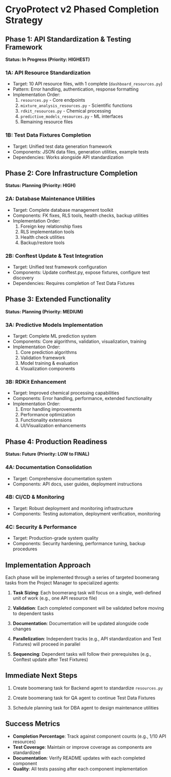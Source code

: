 # CryoProtect v2 Phased Completion Strategy

## Phase 1: API Standardization & Testing Framework
**Status: In Progress (Priority: HIGHEST)**

### 1A: API Resource Standardization
- Target: 10 API resource files, with 1 complete (`dashboard_resources.py`)
- Pattern: Error handling, authentication, response formatting
- Implementation Order:
  1. `resources.py` - Core endpoints
  2. `mixture_analysis_resources.py` - Scientific functions
  3. `rdkit_resources.py` - Chemical processing
  4. `predictive_models_resources.py` - ML interfaces
  5. Remaining resource files

### 1B: Test Data Fixtures Completion
- Target: Unified test data generation framework
- Components: JSON data files, generation utilities, example tests
- Dependencies: Works alongside API standardization

## Phase 2: Core Infrastructure Completion
**Status: Planning (Priority: HIGH)**

### 2A: Database Maintenance Utilities
- Target: Complete database management toolkit
- Components: FK fixes, RLS tools, health checks, backup utilities
- Implementation Order:
  1. Foreign key relationship fixes
  2. RLS implementation tools
  3. Health check utilities
  4. Backup/restore tools

### 2B: Conftest Update & Test Integration
- Target: Unified test framework configuration
- Components: Update conftest.py, expose fixtures, configure test discovery
- Dependencies: Requires completion of Test Data Fixtures

## Phase 3: Extended Functionality
**Status: Planning (Priority: MEDIUM)**

### 3A: Predictive Models Implementation
- Target: Complete ML prediction system
- Components: Core algorithms, validation, visualization, training
- Implementation Order:
  1. Core prediction algorithms
  2. Validation framework
  3. Model training & evaluation
  4. Visualization components

### 3B: RDKit Enhancement
- Target: Improved chemical processing capabilities
- Components: Error handling, performance, extended functionality
- Implementation Order:
  1. Error handling improvements
  2. Performance optimization
  3. Functionality extensions
  4. UI/Visualization enhancements

## Phase 4: Production Readiness
**Status: Future (Priority: LOW to FINAL)**

### 4A: Documentation Consolidation
- Target: Comprehensive documentation system
- Components: API docs, user guides, deployment instructions

### 4B: CI/CD & Monitoring
- Target: Robust deployment and monitoring infrastructure
- Components: Testing automation, deployment verification, monitoring

### 4C: Security & Performance
- Target: Production-grade system quality
- Components: Security hardening, performance tuning, backup procedures

## Implementation Approach

Each phase will be implemented through a series of targeted boomerang tasks from the Project Manager to specialized agents:

1. **Task Sizing**: Each boomerang task will focus on a single, well-defined unit of work (e.g., one API resource file)

2. **Validation**: Each completed component will be validated before moving to dependent tasks

3. **Documentation**: Documentation will be updated alongside code changes

4. **Parallelization**: Independent tracks (e.g., API standardization and Test Fixtures) will proceed in parallel

5. **Sequencing**: Dependent tasks will follow their prerequisites (e.g., Conftest update after Test Fixtures)

## Immediate Next Steps

1. Create boomerang task for Backend agent to standardize `resources.py`

2. Create boomerang task for QA agent to continue Test Data Fixtures

3. Schedule planning task for DBA agent to design maintenance utilities

## Success Metrics

- **Completion Percentage**: Track against component counts (e.g., 1/10 API resources)
- **Test Coverage**: Maintain or improve coverage as components are standardized
- **Documentation**: Verify README updates with each completed component
- **Quality**: All tests passing after each component implementation